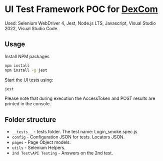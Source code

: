 # UI Test Framework POC for [DexCom](https://dexcom.com/)

Used: Selenium WebDriver 4, Jest, Node.js LTS, Javascript,
Visual Studio 2022, Visual Studio Code.
## Usage

Install NPM packages

```sh
npm install
npm install -g jest
```

Start the UI tests using:

```sh
jest
```
Please note that during execution the AccessToken and POST results are printed in the console.


## Folder structure


* `__tests__` - tests folder. The test name: Login_smoke.spec.js
* `config` - Configuration JSON for tests. Locators JSON.
* `pages` - Page Object models.
* `utils` - Selenium Helpers.
* `2nd Test\API Testing` - Answers on the 2nd test. 